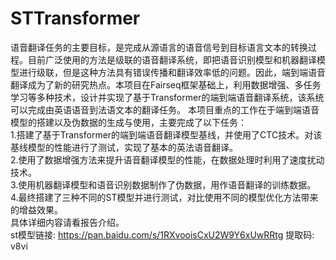 # STTransformer
语音翻译任务的主要目标，是完成从源语言的语音信号到目标语言文本的转换过程。目前广泛使用的方法是级联的语音翻译系统，即把语音识别模型和机器翻译模型进行级联，但是这种方法具有错误传播和翻译效率低的问题。因此，端到端语音翻译成为了新的研究热点。本项目在Fairseq框架基础上，利用数据增强、多任务学习等多种技术，设计并实现了基于Transformer的端到端语音翻译系统，该系统可以完成由英语语音到法语文本的翻译任务。
本项目重点的工作在于端到端语音模型的搭建以及伪数据的生成与使用，主要完成了以下任务：  
1.搭建了基于Transformer的端到端语音翻译模型基线，并使用了CTC技术。对该基线模型的性能进行了测试，实现了基本的英法语音翻译。  
2.使用了数据增强方法来提升语音翻译模型的性能，在数据处理时利用了速度扰动技术。  
3.使用机器翻译模型和语音识别数据制作了伪数据，用作语音翻译的训练数据。  
4.最终搭建了三种不同的ST模型并进行测试，对比使用不同的模型优化方法带来的增益效果。  
具体详细内容请看报告介绍。  
st模型链接: https://pan.baidu.com/s/1RXvooisCxU2W9Y6xUwRRtg 提取码: v8vi  
